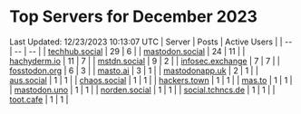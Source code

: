 # Top Servers for December 2023
Last Updated: 12/23/2023 10:13:07 UTC
| Server | Posts | Active Users |
| -- | -- | -- |
| [techhub.social](https://techhub.social/tags/PowerShell) | 29 | 6 |
| [mastodon.social](https://mastodon.social/tags/PowerShell) | 24 | 11 |
| [hachyderm.io](https://hachyderm.io/tags/PowerShell) | 11 | 7 |
| [mstdn.social](https://mstdn.social/tags/PowerShell) | 9 | 2 |
| [infosec.exchange](https://infosec.exchange/tags/PowerShell) | 7 | 7 |
| [fosstodon.org](https://fosstodon.org/tags/PowerShell) | 6 | 3 |
| [masto.ai](https://masto.ai/tags/PowerShell) | 3 | 1 |
| [mastodonapp.uk](https://mastodonapp.uk/tags/PowerShell) | 2 | 1 |
| [aus.social](https://aus.social/tags/PowerShell) | 1 | 1 |
| [chaos.social](https://chaos.social/tags/PowerShell) | 1 | 1 |
| [hackers.town](https://hackers.town/tags/PowerShell) | 1 | 1 |
| [mas.to](https://mas.to/tags/PowerShell) | 1 | 1 |
| [mastodon.uno](https://mastodon.uno/tags/PowerShell) | 1 | 1 |
| [norden.social](https://norden.social/tags/PowerShell) | 1 | 1 |
| [social.tchncs.de](https://social.tchncs.de/tags/PowerShell) | 1 | 1 |
| [toot.cafe](https://toot.cafe/tags/PowerShell) | 1 | 1 |
